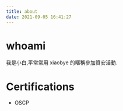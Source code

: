 ```yaml
---
title: about
date: 2021-09-05 16:41:27
---
```

# whoami
我是小白,平常常用 xiaobye 的暱稱參加資安活動.

# Certifications
- OSCP
<div data-iframe-width="150" data-iframe-height="270" data-share-badge-id="297d8f88-f381-4040-9e79-33c8cd1c859f" data-share-badge-host="https://www.credly.com"></div><script type="text/javascript" async src="//cdn.credly.com/assets/utilities/embed.js"></script>
